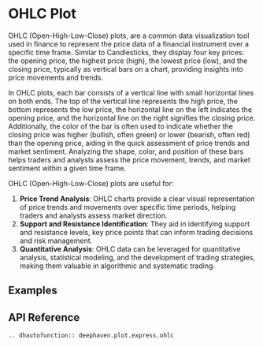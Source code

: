 # OHLC Plot

OHLC (Open-High-Low-Close) plots, are a common data visualization tool used in finance to represent the price data of a financial instrument over a specific time frame. Similar to Candlesticks, they display four key prices: the opening price, the highest price (high), the lowest price (low), and the closing price, typically as vertical bars on a chart, providing insights into price movements and trends.

In OHLC plots, each bar consists of a vertical line with small horizontal lines on both ends. The top of the vertical line represents the high price, the bottom represents the low price, the horizontal line on the left indicates the opening price, and the horizontal line on the right signifies the closing price. Additionally, the color of the bar is often used to indicate whether the closing price was higher (bullish, often green) or lower (bearish, often red) than the opening price, aiding in the quick assessment of price trends and market sentiment. Analyzing the shape, color, and position of these bars helps traders and analysts assess the price movement, trends, and market sentiment within a given time frame.

OHLC (Open-High-Low-Close) plots are useful for:

1. **Price Trend Analysis**: OHLC charts provide a clear visual representation of price trends and movements over specific time periods, helping traders and analysts assess market direction.
2. **Support and Resistance Identification**: They aid in identifying support and resistance levels, key price points that can inform trading decisions and risk management.
3. **Quantitative Analysis**: OHLC data can be leveraged for quantitative analysis, statistical modeling, and the development of trading strategies, making them valuable in algorithmic and systematic trading.

## Examples


## API Reference
```{eval-rst}
.. dhautofunction:: deephaven.plot.express.ohlc
```